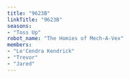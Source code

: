 ```yaml
---
title: "9623B"
linkTitle: "9623B"
seasons:
- "Toss Up"
robot_name: "The Homies of Mech-A-Vex"
members:
- "Le'Cendra Kendrick"
- "Trevor"
- "Jared"
---
```

